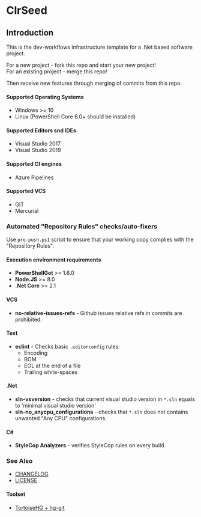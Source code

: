 # ClrSeed
## Introduction
This is the dev-workflows infrastructure template for a .Net based software project.  

For a new project - fork this repo and start your new project!  
For an existing project - merge this repo!

Then receive new features through merging of commits from this repo.

#### Supported Operating Systems
* Windows >= 10
* Linux (PowerShell Core 6.0+ should be installed)

#### Supported Editors snd IDEs
* Visual Studio 2017
* Visual Studio 2019

#### Supported CI engines
* Azure Pipelines

#### Supported VCS
* GIT
* Mercurial 

### Automated "Repository Rules" checks/auto-fixers
Use `pre-push.ps1` script to ensure that your working copy complies with the "Repository Rules".
#### Execution environment requirements
* **PowerShellGet** >= 1.6.0
* **Node.JS** >= 8.0
* **.Net Core** >= 2.1

#### VCS
* **no-relative-issues-refs** - Github issues relative refs in commits are prohibited.
#### Text
* **eclint** - Checks basic `.editorconfig` rules:
    - Encoding
    - BOM
    - EOL at the end of a file
    - Trailing white-spaces
#### .Net
*   **sln-vsversion** - checks that current visual studio version in `*.sln` equals to 'minimal visual studio version'
*   **sln-no_anycpu_configurations** - checks that `*.sln` does not contains unwanted "Any CPU" configurations.
#### C#
* **StyleCop Analyzers** - verifies StyleCop rules on every build.
### See Also
* [CHANGELOG](SEED-CHANGELOG.md)
* [LICENSE](LICENSE)
#### Toolset
* [TortoiseHG + hg-git](doc/toolset/hg-git.md)
